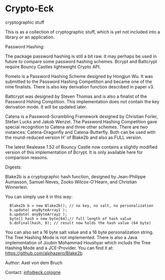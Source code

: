 # Crypto-Eck
cryptographic stuff

This is as a collection of cryptographic stuff, which is yet not included into a library or an application. 

Password Hashing:

The package password hashing is still a bit raw. 
It may perhaps be used in future to compare some password hashing schemes. 
Bcrypt and Battcrypt require Bouncy Castles lightweight Crypto API. 

Pomelo is a Password Hashing Scheme designed by Hongjun Wu. It was submitted to the Password Hashing Competition
and became one of the nine finalists. 
There is also key derivation function described in paper v3.

Battcrypt was designed by Steven Thomas and is also a finalist of the Password Hshing Comptition. 
This implementation does not contain the key derivation mode. It will be updated later. 

Catena is a Password-Scrambling Framework designed by Christian Forler, Stefan Lucks and Jakob Wenzel. The Password Hashing Competition gave special recognition to Catena and three other schemes. 
There are two instances: Catena-Dragonfly and Catena-Butterfly. Both can be used with the round-reduced version H' of Blake2b and also as FULL version. 

The latest Realease 1.52 of Bouncy Castle now contains a slightly modified version of this implementation of Bcrypt. 
It is only available here for comparison reasons. 

Digests:

Blake2b  is a cryptographic hash function, designed by Jean-Philippe Aumasson, Samuel Neves, Zooko Wilcox-O'Hearn, and Christian Winnerlein. 

You can simply use it in this way:

      Blake2b b = new Blake2b(); // no key, no salt, no personalization
      b.update( anyByteArray1 );
      b.update( anyByteArray2 );
      byte[] hash = new byte[64];// full length of hash value
      b.doFinal(hash, 0); // result now holds the hash value (64 byte)

You can also set a 16 byte salt value and a 16 byte personalization string. 
The Tree Hashing Mode is not implemented. There is also a Java implementation of Joubin Mohammad Houshyar which includs the Tree Hashing Mode and a JCE-Provider. You can find it at:
https://github.com/alphazero/Blake2b

Author: Axel von dem Bruch

Contact: info@eck.cologne
